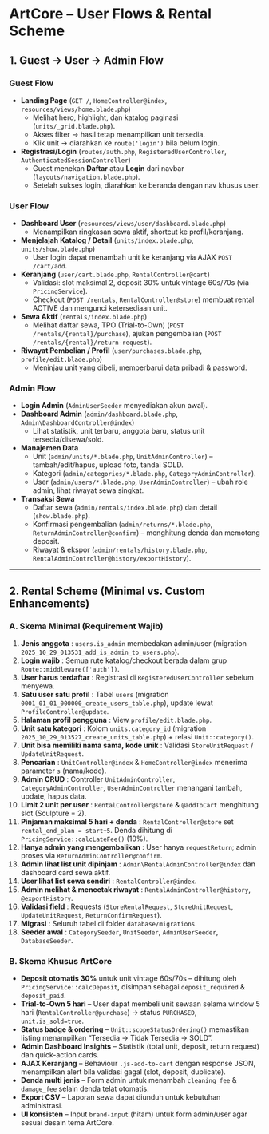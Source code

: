 # ArtCore – User Flows & Rental Scheme

## 1. Guest → User → Admin Flow

### Guest Flow
- **Landing Page** (`GET /`, `HomeController@index`, `resources/views/home.blade.php`)  
  - Melihat hero, highlight, dan katalog paginasi (`units/_grid.blade.php`).  
  - Akses filter → hasil tetap menampilkan unit tersedia.  
  - Klik unit → diarahkan ke `route('login')` bila belum login.  
- **Registrasi/Login** (`routes/auth.php`, `RegisteredUserController`, `AuthenticatedSessionController`)  
  - Guest menekan **Daftar** atau **Login** dari navbar (`layouts/navigation.blade.php`).  
  - Setelah sukses login, diarahkan ke beranda dengan nav khusus user.

### User Flow
- **Dashboard User** (`resources/views/user/dashboard.blade.php`)  
  - Menampilkan ringkasan sewa aktif, shortcut ke profil/keranjang.  
- **Menjelajah Katalog / Detail** (`units/index.blade.php`, `units/show.blade.php`)  
  - User login dapat menambah unit ke keranjang via AJAX `POST /cart/add`.  
- **Keranjang** (`user/cart.blade.php`, `RentalController@cart`)  
  - Validasi: slot maksimal 2, deposit 30% untuk vintage 60s/70s (via `PricingService`).  
  - Checkout (`POST /rentals`, `RentalController@store`) membuat rental ACTIVE dan mengunci ketersediaan unit.  
- **Sewa Aktif** (`rentals/index.blade.php`)  
  - Melihat daftar sewa, TPO (Trial-to-Own) (`POST /rentals/{rental}/purchase`), ajukan pengembalian (`POST /rentals/{rental}/return-request`).  
- **Riwayat Pembelian / Profil** (`user/purchases.blade.php`, `profile/edit.blade.php`)  
  - Meninjau unit yang dibeli, memperbarui data pribadi & password.

### Admin Flow
- **Login Admin** (`AdminUserSeeder` menyediakan akun awal).  
- **Dashboard Admin** (`admin/dashboard.blade.php`, `Admin\DashboardController@index`)  
  - Lihat statistik, unit terbaru, anggota baru, status unit tersedia/disewa/sold.  
- **Manajemen Data**  
  - Unit (`admin/units/*.blade.php`, `UnitAdminController`) – tambah/edit/hapus, upload foto, tandai SOLD.  
  - Kategori (`admin/categories/*.blade.php`, `CategoryAdminController`).  
  - User (`admin/users/*.blade.php`, `UserAdminController`) – ubah role admin, lihat riwayat sewa singkat.  
- **Transaksi Sewa**  
  - Daftar sewa (`admin/rentals/index.blade.php`) dan detail (`show.blade.php`).  
  - Konfirmasi pengembalian (`admin/returns/*.blade.php`, `ReturnAdminController@confirm`) – menghitung denda dan memotong deposit.  
  - Riwayat & ekspor (`admin/rentals/history.blade.php`, `RentalAdminController@history/exportHistory`).

---

## 2. Rental Scheme (Minimal vs. Custom Enhancements)

### A. Skema Minimal (Requirement Wajib)
1. **Jenis anggota** : `users.is_admin` membedakan admin/user (migration `2025_10_29_013531_add_is_admin_to_users.php`).  
2. **Login wajib** : Semua rute katalog/checkout berada dalam grup `Route::middleware(['auth'])`.  
3. **User harus terdaftar** : Registrasi di `RegisteredUserController` sebelum menyewa.  
4. **Satu user satu profil** : Tabel `users` (migration `0001_01_01_000000_create_users_table.php`), update lewat `ProfileController@update`.  
5. **Halaman profil pengguna** : View `profile/edit.blade.php`.  
6. **Unit satu kategori** : Kolom `units.category_id` (migration `2025_10_29_013527_create_units_table.php`) + relasi `Unit::category()`.  
7. **Unit bisa memiliki nama sama, kode unik** : Validasi `StoreUnitRequest` / `UpdateUnitRequest`.  
8. **Pencarian** : `UnitController@index` & `HomeController@index` menerima parameter `s` (nama/kode).  
9. **Admin CRUD** : Controller `UnitAdminController`, `CategoryAdminController`, `UserAdminController` menangani tambah, update, hapus data.  
10. **Limit 2 unit per user** : `RentalController@store` & `@addToCart` menghitung slot (Sculpture = 2).  
11. **Pinjaman maksimal 5 hari + denda** : `RentalController@store` set `rental_end_plan = start+5`. Denda dihitung di `PricingService::calcLateFee()` (10%).  
12. **Hanya admin yang mengembalikan** : User hanya `requestReturn`; admin proses via `ReturnAdminController@confirm`.  
13. **Admin lihat list unit dipinjam** : `Admin\RentalAdminController@index` dan dashboard card sewa aktif.  
14. **User lihat list sewa sendiri** : `RentalController@index`.  
15. **Admin melihat & mencetak riwayat** : `RentalAdminController@history`, `@exportHistory`.  
16. **Validasi field** : Requests (`StoreRentalRequest`, `StoreUnitRequest`, `UpdateUnitRequest`, `ReturnConfirmRequest`).  
17. **Migrasi** : Seluruh tabel di folder `database/migrations`.  
18. **Seeder awal** : `CategorySeeder`, `UnitSeeder`, `AdminUserSeeder`, `DatabaseSeeder`.

### B. Skema Khusus ArtCore
- **Deposit otomatis 30%** untuk unit vintage 60s/70s – dihitung oleh `PricingService::calcDeposit`, disimpan sebagai `deposit_required` & `deposit_paid`.  
- **Trial-to-Own 5 hari** – User dapat membeli unit sewaan selama window 5 hari (`RentalController@purchase`) → status `PURCHASED`, `unit.is_sold=true`.  
- **Status badge & ordering** – `Unit::scopeStatusOrdering()` memastikan listing menampilkan “Tersedia → Tidak Tersedia → SOLD”.  
- **Admin Dashboard Insights** – Statistik (total unit, deposit, return request) dan quick-action cards.  
- **AJAX Keranjang** – Behaviour `.js-add-to-cart` dengan response JSON, menampilkan alert bila validasi gagal (slot, deposit, duplicate).  
- **Denda multi jenis** – Form admin untuk menambah `cleaning_fee` & `damage_fee` selain denda telat otomatis.  
- **Export CSV** – Laporan sewa dapat diunduh untuk kebutuhan administrasi.  
- **UI konsisten** – Input `brand-input` (hitam) untuk form admin/user agar sesuai desain tema ArtCore.
